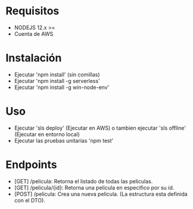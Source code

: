 # Requisitos
- NODEJS 12.x >=
- Cuenta de AWS

# Instalación
- Ejecutar 'npm install' (sin comillas)
- Ejecutar 'npm install -g serverless'
- Ejecutar 'npm install -g win-node-env'
# Uso
- Ejecutar 'sls deploy' (Ejecutar en AWS) o tambien ejecutar 'sls offline' (Ejecutar en entorno local)
- Ejecutar las pruebas unitarias 'npm test'

# Endpoints
- [GET] /pelicula: Retorna el listado de todas las peliculas.
- [GET] /pelicula/{id}: Retorna una pelicula en especifico por su id.
- [POST] /pelicula: Crea una nueva pelicula. (La estructura esta definida con el DTO).